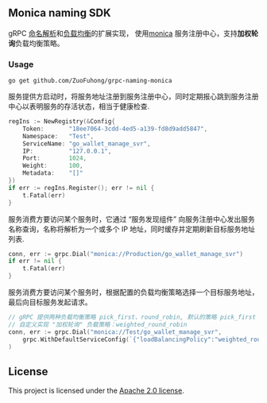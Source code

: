 ## Monica naming SDK

gRPC [命名解析](https://github.com/grpc/grpc/blob/master/doc/naming.md)和[负载均衡](https://github.com/grpc/grpc/blob/master/doc/load-balancing.md)的扩展实现，
使用[monica](https://github.com/ZuoFuhong/monica) 服务注册中心，支持**加权轮询**负载均衡策略。

### Usage

```shell
go get github.com/ZuoFuhong/grpc-naming-monica
```

服务提供方启动时，将服务地址注册到服务注册中心，同时定期报心跳到服务注册中心以表明服务的存活状态，相当于健康检查.

```go
regIns := NewRegistry(&Config{
    Token:       "18ee7064-3cdd-4ed5-a139-fd8d9add5847",
    Namespace:   "Test",
    ServiceName: "go_wallet_manage_svr",
    IP:          "127.0.0.1",
    Port:        1024,
    Weight:      100,
    Metadata:    "[]"
})
if err := regIns.Register(); err != nil {
    t.Fatal(err)
}
```

服务消费方要访问某个服务时，它通过 “服务发现组件” 向服务注册中心发出服务名称查询，名称将解析为一个或多个 IP 地址，同时缓存并定期刷新目标服务地址列表.

```go
conn, err := grpc.Dial("monica://Production/go_wallet_manage_svr")
if err != nil {
    t.Fatal(err)
}
```

服务消费方要访问某个服务时，根据配置的负载均衡策略选择一个目标服务地址，最后向目标服务发起请求。

```go
// gRPC 提供两种负载均衡策略 pick_first、round_robin, 默认的策略 pick_first
// 自定义实现 "加权轮询" 负载策略：weighted_round_robin
conn, err := grpc.Dial("monica://Test/go_wallet_manage_svr",
	grpc.WithDefaultServiceConfig(`{"loadBalancingPolicy":"weighted_round_robin"}`)
)
```

## License

This project is licensed under the [Apache 2.0 license](https://github.com/ZuoFuhong/grpc-naming-monica/blob/master/LICENSE).